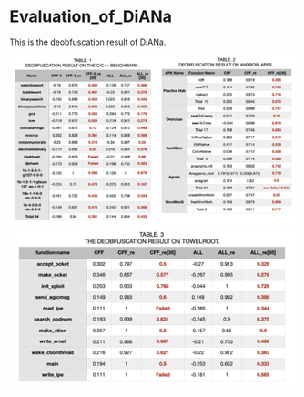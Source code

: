 # Evaluation_of_DiANa
This is the deobfuscation result of DiANa.

![avatar](result/1.png)
![avatar](result/2.png)
